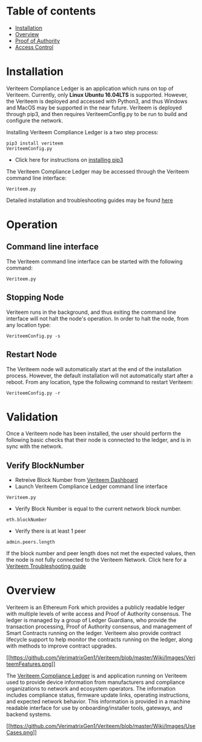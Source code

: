 Table of contents
=================

<!--ts-->
   * [Installation](https://github.com/VerimatrixGen1/Veriteem/wiki#installation)
   * [Overview](https://github.com/VerimatrixGen1/Veriteem/wiki#overview)
   * [Proof of Authority](https://github.com/VerimatrixGen1/Veriteem/wiki/proof-of-authority)
   * [Access Control](https://github.com/VerimatrixGen1/Veriteem/wiki/access-control)
<!--te-->

# Installation
Veriteem Compliance Ledger is an application which runs on top of Veriteem.  Currently, only **Linux Ubuntu 16.04LTS** is supported.  However, the Veriteem is deployed and accessed with Python3, and thus Windows and MacOS may be supported in the near future.  Veriteem is deployed through pip3, and then requires VeriteemConfig.py to be run to build and configure the network.

Installing Veriteem Compliance Ledger is a two step process:
```
pip3 install veriteem
VeriteemConfig.py
```

* Click here for instructions on [installing pip3](https://github.com/VerimatrixGen1/Veriteem/wiki/Detailed-Installation-and-Troubleshooting#installing-pip3)

The Veriteem Compliance Ledger may be accessed through the Veriteem command line interface:
```
Veriteem.py
```

Detailed installation and troubleshooting guides may be found [here](https://github.com/VerimatrixGen1/Veriteem/wiki/Detailed-Installation-and-Troubleshooting)

# Operation
## Command line interface
The Veriteem command line interface can be started with the following command:
```
Veriteem.py
```

## Stopping Node
Veriteem runs in the background, and thus exiting the command line interface will not halt the node's operation.  In order to halt the node, from any location type:
```
VeriteemConfig.py -s
```

## Restart Node
The Veriteem node will automatically start at the end of the installation process.  However, the default installation will not automatically start after a reboot.  From any location, type the following command to restart Veriteem:
```
VeriteemConfig.py -r
```

# Validation
Once a Veriteem node has been installed, the user should perform the following basic checks that their node is connected to the ledger, and is in sync with the network.

## Verify BlockNumber
* Retreive Block Number from [Veriteem Dashboard](http://www.veriteem.complianceblockchain.org/Veriteem/Dashboard)
* Launch Veriteem Compliance Ledger command line interface
```
Veriteem.py
```
* Verify Block Number is equal to the current network block number.
```
eth.blockNumber
```
* Verify there is at least 1 peer
```
admin.peers.length
```

If the block number and peer length does not met the expected values, then the node is not fully connected to the Veriteem Network.  Click here for a [Veriteem Troubleshooting guide](https://github.com/VerimatrixGen1/Veriteem/wiki/Detailed-Installation-and-Troubleshooting)

# Overview
Veriteem is an Ethereum Fork which provides a publicly readable ledger with multiple levels of write access and Proof of Authority consensus.  The ledger is managed by a group of Ledger Guardians, who provide the transaction processing, Proof of Authority consensus, and management of Smart Contracts running on the ledger.  Veriteem also provide contract lifecycle support to help monitor the contracts running on the ledger, along with methods to improve contract upgrades.

[[https://github.com/VerimatrixGen1/Veriteem/blob/master/Wiki/Images/VeriteemFeatures.png]]

The [Veriteem Compliance Ledger](https://github.com/VerimatrixGen1/VeriteemComplianceLedger) is and application running on Veriteem used to provide device information from manufacturers and compliance organizations to network and ecosystem operators.  The information includes compliance status, firmware update links, operating instructions, and expected network behavior.  This information is provided in a machine readable interface for use by onboarding/installer tools, gateways, and backend systems.

[[https://github.com/VerimatrixGen1/Veriteem/blob/master/Wiki/Images/UseCases.png]]


